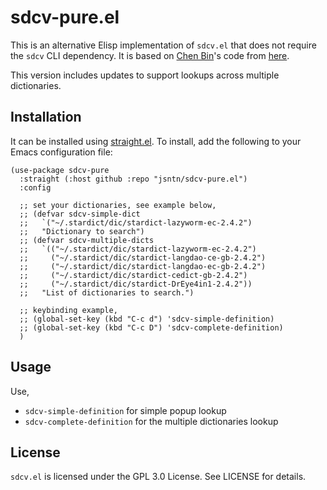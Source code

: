 # sdcv-pure.el

This is an alternative Elisp implementation of `sdcv.el` that does not require the `sdcv` CLI dependency. It is based on [Chen Bin](https://github.com/redguardtoo)'s code from [here](https://github.com/redguardtoo/emacs.d/blob/be57e47c974015bb4623b1d32f41fed5b126d229/lisp/init-dictionary.el).

This version includes updates to support lookups across multiple dictionaries.

## Installation

It can be installed using [straight.el](https://github.com/radian-software/straight.el). To install, add the following to your Emacs configuration file:

```emacs
(use-package sdcv-pure
  :straight (:host github :repo "jsntn/sdcv-pure.el")
  :config

  ;; set your dictionaries, see example below,
  ;; (defvar sdcv-simple-dict
  ;;   `("~/.stardict/dic/stardict-lazyworm-ec-2.4.2")
  ;;   "Dictionary to search")
  ;; (defvar sdcv-multiple-dicts
  ;;   `(("~/.stardict/dic/stardict-lazyworm-ec-2.4.2")
  ;;     ("~/.stardict/dic/stardict-langdao-ce-gb-2.4.2")
  ;;     ("~/.stardict/dic/stardict-langdao-ec-gb-2.4.2")
  ;;     ("~/.stardict/dic/stardict-cedict-gb-2.4.2")
  ;;     ("~/.stardict/dic/stardict-DrEye4in1-2.4.2"))
  ;;   "List of dictionaries to search.")

  ;; keybinding example,
  ;; (global-set-key (kbd "C-c d") 'sdcv-simple-definition)
  ;; (global-set-key (kbd "C-c D") 'sdcv-complete-definition)
  )
```

## Usage

Use,

- `sdcv-simple-definition` for simple popup lookup
- `sdcv-complete-definition` for the multiple dictionaries lookup

## License

`sdcv.el` is licensed under the GPL 3.0 License. See LICENSE for details.
